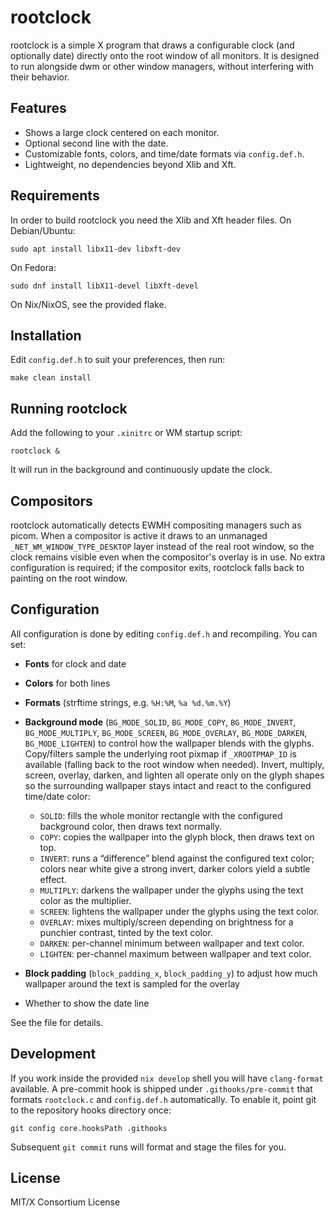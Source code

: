 # rootclock

rootclock is a simple X program that draws a configurable clock (and optionally date) directly onto the root window of all monitors.
It is designed to run alongside dwm or other window managers, without interfering with their behavior.

## Features

* Shows a large clock centered on each monitor.
* Optional second line with the date.
* Customizable fonts, colors, and time/date formats via `config.def.h`.
* Lightweight, no dependencies beyond Xlib and Xft.

## Requirements

In order to build rootclock you need the Xlib and Xft header files.
On Debian/Ubuntu:

```
sudo apt install libx11-dev libxft-dev
```

On Fedora:

```
sudo dnf install libX11-devel libXft-devel
```

On Nix/NixOS, see the provided flake.

## Installation

Edit `config.def.h` to suit your preferences, then run:

```
make clean install
```

## Running rootclock

Add the following to your `.xinitrc` or WM startup script:

```
rootclock &
```

It will run in the background and continuously update the clock.

## Compositors

rootclock automatically detects EWMH compositing managers such as picom. When a compositor is active it draws to an unmanaged `_NET_WM_WINDOW_TYPE_DESKTOP` layer instead of the real root window, so the clock remains visible even when the compositor's overlay is in use. No extra configuration is required; if the compositor exits, rootclock falls back to painting on the root window.

## Configuration

All configuration is done by editing `config.def.h` and recompiling.
You can set:

* **Fonts** for clock and date
* **Colors** for both lines
* **Formats** (strftime strings, e.g. `%H:%M`, `%a %d.%m.%Y`)
* **Background mode** (`BG_MODE_SOLID`, `BG_MODE_COPY`, `BG_MODE_INVERT`, `BG_MODE_MULTIPLY`, `BG_MODE_SCREEN`, `BG_MODE_OVERLAY`, `BG_MODE_DARKEN`, `BG_MODE_LIGHTEN`) to control how the wallpaper blends with the glyphs. Copy/filters sample the underlying root pixmap if `_XROOTPMAP_ID` is available (falling back to the root window when needed). Invert, multiply, screen, overlay, darken, and lighten all operate only on the glyph shapes so the surrounding wallpaper stays intact and react to the configured time/date color:

  - `SOLID`: fills the whole monitor rectangle with the configured background color, then draws text normally.
  - `COPY`: copies the wallpaper into the glyph block, then draws text on top.
  - `INVERT`: runs a “difference” blend against the configured text color; colors near white give a strong invert, darker colors yield a subtle effect.
  - `MULTIPLY`: darkens the wallpaper under the glyphs using the text color as the multiplier.
  - `SCREEN`: lightens the wallpaper under the glyphs using the text color.
  - `OVERLAY`: mixes multiply/screen depending on brightness for a punchier contrast, tinted by the text color.
  - `DARKEN`: per-channel minimum between wallpaper and text color.
  - `LIGHTEN`: per-channel maximum between wallpaper and text color.

* **Block padding** (`block_padding_x`, `block_padding_y`) to adjust how much wallpaper around the text is sampled for the overlay
* Whether to show the date line

See the file for details.

## Development

If you work inside the provided `nix develop` shell you will have `clang-format`
available. A pre-commit hook is shipped under `.githooks/pre-commit` that
formats `rootclock.c` and `config.def.h` automatically. To enable it, point git
to the repository hooks directory once:

```
git config core.hooksPath .githooks
```

Subsequent `git commit` runs will format and stage the files for you.

## License

MIT/X Consortium License
